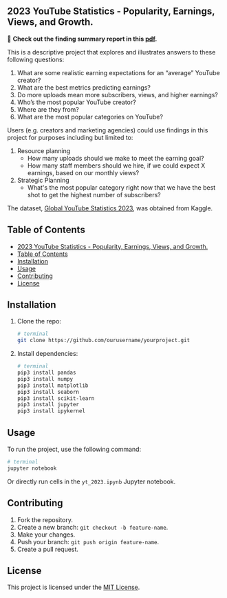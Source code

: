 ## 2023 YouTube Statistics - Popularity, Earnings, Views, and Growth.

📌 **Check out the finding summary report in this [pdf](https://github.com/angie-xiao/yt_2023/blob/yt_stats_2023/YouTube%202023%20Stats%20Report.pdf).**

This is a descriptive project that explores and illustrates answers to these following questions:

1. What are some realistic earning expectations for an “average” YouTube creator?
2. What are the best metrics predicting earnings?
3. Do more uploads mean more subscribers, views, and higher earnings?
4. Who’s the most popular YouTube creator?
5. Where are they from?
6. What are the most popular categories on YouTube?

Users (e.g. creators and marketing agencies) could use findings in this project for purposes including but limited to:
1. Resource planning
   - How many uploads should we make to meet the earning goal?
   - How many staff members should we hire, if we could expect X earnings, based on our monthly views?
2. Strategic Planning
   -  What's the most popular category right now that we have the best shot to get the highest number of subscribers?

The dataset, [Global YouTube Statistics 2023](https://www.kaggle.com/datasets/nelgiriyewithana/global-youtube-statistics-2023), was obtained from Kaggle. 

## Table of Contents
- [2023 YouTube Statistics - Popularity, Earnings, Views, and Growth.](#2023-youtube-statistics---popularity-earnings-views-and-growth)
- [Table of Contents](#table-of-contents)
- [Installation](#installation)
- [Usage](#usage)
- [Contributing](#contributing)
- [License](#license)

## Installation
1. Clone the repo:
   ```bash
   # terminal
   git clone https://github.com/ourusername/yourproject.git
   ```
2. Install dependencies:
   ```bash
   # terminal
   pip3 install pandas
   pip3 install numpy
   pip3 install matplotlib
   pip3 install seaborn
   pip3 install scikit-learn
   pip3 install jupyter
   pip3 install ipykernel
   ```

## Usage

To run the project, use the following command:
```bash
# terminal
jupyter notebook
```
Or directly run cells in the `yt_2023.ipynb` Jupyter notebook.

## Contributing
1. Fork the repository.
2. Create a new branch: `git checkout -b feature-name`.
3. Make your changes.
4. Push your branch: `git push origin feature-name`.
5. Create a pull request.

## License
This project is licensed under the [MIT License](LICENSE).

